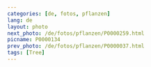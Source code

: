 ```yaml
---
categories: [de, fotos, pflanzen]
lang: de
layout: photo
next_photo: /de/fotos/pflanzen/P0000259.html
picname: P0000134
prev_photo: /de/fotos/pflanzen/P0000037.html
tags: [Tree]
---
```

